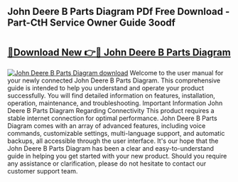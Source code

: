 ## John Deere B Parts Diagram PDf Free Download - Part-CtH Service Owner Guide 3oodf

# <h2><a href="http://dfpnc9p.blite.top/?on=John+Deere+B+Parts+Diagram">🔗Download New 👉🔴 John Deere B Parts Diagram</a></h2>

[![John Deere B Parts Diagram download](https://i.imgur.com/lujVjoI.png)](http://dfpnc9p.blite.top/?on=John+Deere+B+Parts+Diagram)
Welcome to the user manual for your newly connected John Deere B Parts Diagram. This comprehensive guide is intended to help you understand and operate your product successfully. You will find detailed information on features, installation, operation, maintenance, and troubleshooting. Important Information John Deere B Parts Diagram Regarding Connectivity This product requires a stable internet connection for optimal performance. John Deere B Parts Diagram comes with an array of advanced features, including voice commands, customizable settings, multi-language support, and automatic backups, all accessible through the user interface. It's our hope that the John Deere B Parts Diagram has been a clear and easy-to-understand guide in helping you get started with your new product. Should you require any assistance or clarification, please do not hesitate to contact our customer support team.
